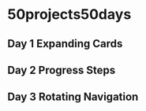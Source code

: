 # 50projects50days

## Day 1 Expanding Cards

## Day 2 Progress Steps

## Day 3 Rotating Navigation
